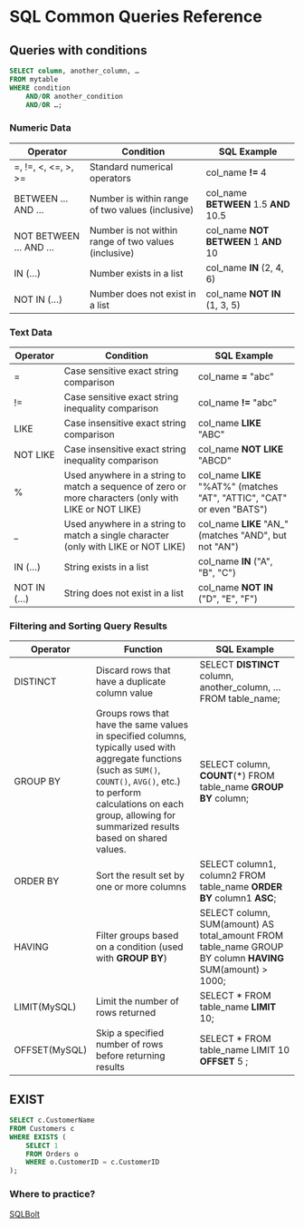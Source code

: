 # SQL Common Queries Reference

## Queries with conditions

```sql
SELECT column, another_column, …
FROM mytable
WHERE condition
    AND/OR another_condition
    AND/OR …;
```

### Numeric Data

| **Operator**        | **Condition**                                        | **SQL Example**                       |
| ------------------- | ---------------------------------------------------- | ------------------------------------- |
| =, !=, <, <=, >, >= | Standard numerical operators                         | col_name **!=** 4                     |
| BETWEEN … AND …     | Number is within range of two values (inclusive)     | col_name **BETWEEN** 1.5 **AND** 10.5 |
| NOT BETWEEN … AND … | Number is not within range of two values (inclusive) | col_name **NOT BETWEEN** 1 **AND** 10 |
| IN (…)              | Number exists in a list                              | col_name **IN** (2, 4, 6)             |
| NOT IN (…)          | Number does not exist in a list                      | col_name **NOT IN** (1, 3, 5)         |

### Text Data

| **Operator** | **Condition**                                                                                         | **SQL Example**                                                        |
| ------------ | ----------------------------------------------------------------------------------------------------- | ---------------------------------------------------------------------- |
| =            | Case sensitive exact string comparison                                                                | col_name **=** "abc"                                                   |
| !=           | Case sensitive exact string inequality comparison                                                     | col_name **!=** "abc"                                                  |
| LIKE         | Case insensitive exact string comparison                                                              | col_name **LIKE** "ABC"                                                |
| NOT LIKE     | Case insensitive exact string inequality comparison                                                   | col_name **NOT LIKE** "ABCD"                                           |
| %            | Used anywhere in a string to match a sequence of zero or more characters (only with LIKE or NOT LIKE) | col_name **LIKE** "%AT%" (matches "AT", "ATTIC", "CAT" or even "BATS") |
| \_           | Used anywhere in a string to match a single character (only with LIKE or NOT LIKE)                    | col_name **LIKE** "AN\_" (matches "AND", but not "AN")                 |
| IN (…)       | String exists in a list                                                                               | col_name **IN** ("A", "B", "C")                                        |
| NOT IN (…)   | String does not exist in a list                                                                       | col_name **NOT IN** ("D", "E", "F")                                    |

### Filtering and Sorting Query Results

| **Operator**  | **Function**                                                                                                                                                                                                                                   | **SQL Example**                                                                                           |
| ------------- | ---------------------------------------------------------------------------------------------------------------------------------------------------------------------------------------------------------------------------------------------- | --------------------------------------------------------------------------------------------------------- |
| DISTINCT      | Discard rows that have a duplicate column value                                                                                                                                                                                                | SELECT **DISTINCT** column, another_column, … FROM table_name;                                            |
| GROUP BY      | Groups rows that have the same values in specified columns, typically used with aggregate functions (such as `SUM()`, `COUNT()`, `AVG()`, etc.) to perform calculations on each group, allowing for summarized results based on shared values. | SELECT column, **COUNT**(\*) FROM table_name **GROUP BY** column;                                         |
| ORDER BY      | Sort the result set by one or more columns                                                                                                                                                                                                     | SELECT column1, column2 FROM table_name **ORDER BY** column1 **ASC**;                                     |
| HAVING        | Filter groups based on a condition (used with **GROUP BY**)                                                                                                                                                                                    | SELECT column, SUM(amount) AS total_amount FROM table_name GROUP BY column **HAVING** SUM(amount) > 1000; |
| LIMIT(MySQL)  | Limit the number of rows returned                                                                                                                                                                                                              | SELECT \* FROM table_name **LIMIT** 10;                                                                   |
| OFFSET(MySQL) | Skip a specified number of rows before returning results                                                                                                                                                                                       | SELECT \* FROM table_name LIMIT 10 **OFFSET** 5 ;                                                         |

## EXIST

```sql
SELECT c.CustomerName
FROM Customers c
WHERE EXISTS (
    SELECT 1
    FROM Orders o
    WHERE o.CustomerID = c.CustomerID
);
```

### Where to practice?

[SQLBolt](https://sqlbolt.com/)
